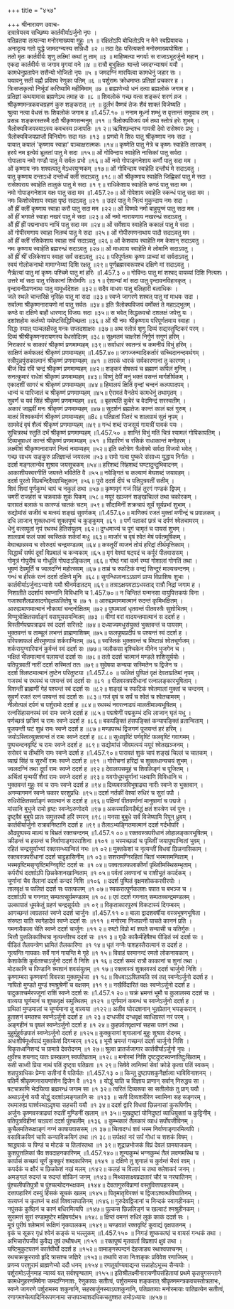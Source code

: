 +++
title = "४५७"

+++
श्रीनारायण उवाच-  
दत्रात्रेयस्य सच्छिष्यः कार्तवीर्याऽर्जुनो नृपः ।  
पतिव्रतया तत्पत्न्या मनोरमाख्यया मुहुः ॥१ ॥
रक्षितोऽपि बोधितोऽपि न मेने स्वप्रियावचः ।  
अनादृत्य गतो युद्धे जामदग्न्यस्य सन्निधौ ॥२ ॥
तदा देहः परित्यक्तो मनोरमाख्ययोषिता ।  
ततो मृतः कार्तवीर्यः शृणु लक्ष्मि! कथां तु ताम् ॥३ ॥
माहिष्मत्या नगर्याः स राजाऽभूदर्जुनो महान् ।  
एकदा कार्तवीर्यः स जगाम मृगयां वने ॥४ ॥
रात्रौ बुभुक्षितः श्रान्तो जमदग्न्याश्रमं ययौ ।  
कामधेनुप्रतापेन ससैन्यो भोजितो नृपः ॥५ ॥
जमदग्निं मारयित्वा कामधेनुं जहार सः ।  
ययावनु सती वह्नौ प्रविश्य रेणुका पतिम् ॥६ ॥
पर्शुरामः क्रोधमाप्तः प्रतिज्ञां प्रचकार ह ।  
त्रिःसप्तकृत्वो निर्भूपां करिष्यामि महीमिमाम् ॥७ ॥
ब्राह्मणेभ्यो धनं दत्वा ब्रह्मलोकं जगाम ह ।  
प्रतिज्ञां कथयामास ब्रह्मणेऽथ तमाह सः ॥८ ॥
शिवलोकं गच्छ वत्स शङ्करं शरणं व्रज ।  
श्रीकृष्णमन्त्रकवचग्रहणं कुरु शङ्करात् ॥९ ॥
दुर्लभं वैष्णवं तेजः शैवं शाक्तं विजेष्यति ।  
श्रुत्वा नत्वा वेधसं सः शिवलोकं जगाम ह ॥1.457.१० ॥
ननाम मूर्ध्ना शम्भुं स वृत्तान्तं समुवाच तम् ।  
प्रसन्नः शङ्करस्तस्मै ददौ श्रीकृष्णसन्मनुम् ॥११ ॥
त्रैलोक्यविजयं वर्म तथा स्तोत्रं हरेः शुभम् ।  
त्रैलोक्यविजयस्याऽस्य कवचस्य प्रजापतिः ॥१ २॥
ऋषिश्छन्दश्च गायत्री देवो रासेश्वरः प्रभुः ।  
त्रैलोक्यविजयप्राप्तौ विनियोगः सदा मतः ॥१३ ॥
प्रणवो मे शिरः पातु श्रीकृष्णाय नमः सदा ।  
पायात् कपालं 'कृष्णाय स्वाहा' पञ्चाक्षरात्मकः ॥१४॥
कृष्णेति पातु नेत्रे च कृष्णः स्वाहेति तारकम् ।  
हरये नम इत्येवं भ्रूलतां पातु मे सदा ॥१५॥
ओं गोविन्दाय स्वाहेति नासिकां पातु सर्वदा ।  
गोपालाय नमो गण्डौ पातु मे सर्वतः प्रभो ॥१६॥
ओं नमो गोपाङ्गनेशाय कर्णौ पातु सदा मम ।  
ओं कृष्णाय नमः शश्वत्पातु मेऽधरयुग्मकम् ॥१७॥
ओं गोविन्दाय स्वाहेति दन्तौघं मे सदाऽवतु ।  
पातु कृष्णाय दन्ताऽधो दन्तोर्ध्वं क्लीं सदाऽवतु ॥१८॥
ओं श्रीकृष्णाय स्वाहेति जिह्विकां पातु मे सदा ।  
रासेश्वराय स्वाहेति तालुकं पातु मे सदा ॥१ ९॥
राधिकेशाय स्वाहेति कण्ठं पातु सदा मम ।  
नमो गोपाङ्गनेशाय वक्षः पातु सदा मम ॥1.457.२०॥
ओं गोपेशाय स्वाहेति स्कन्धं पातु सदा मम ।  
नमः किशोरवेशाय स्वाहा पृष्ठं सदाऽवतु ॥२१ ॥
उदरं पातु मे नित्यं मुकुन्दाय नमः सदा ।  
औं ह्रीं क्लीं कृष्णाय स्वाहा करौ पातु सदा मम ॥२२॥
ओं विष्णवे नमो बाहुयुग्मं पातु सदा मम ।  
ओं हीं भगवते स्वाहा नखरं पातु मे सदा ॥२३॥
ओं नमो नारायणाय नखरन्ध्रं सदाऽवतु ।  
औं ह्रीं ह्रीं पद्मनाभाय नाभिं पातु सदा मम ॥२४॥
ओं सर्वेशाय स्वाहेति ककालं पातु मे सदा ।  
ओं गोपीरमणाय स्वाहा नितम्बं पातु मे सदा ॥२५॥
ओं गोपीरमणनाथाय पादौ सदाऽवतु मम ।  
ओं हीं क्लीं रसिकेशाय स्वाहा सर्वं सदाऽवतु ॥२६॥
ओं केशवाय स्वाहेति मम केशान् सदाऽवतु ।  
नमः कृष्णाय स्वाहेति ब्रह्मरन्ध्रं सदाऽवतु ॥२७॥
ओं माधवाय स्वाहेति मे लोमानि सदाऽवतु ।  
ओं ह्रीं श्रीं रलिकेशाय स्वाहा सर्वं सदाऽवतु ॥२८॥
परिपूर्णतमः कृष्णः प्राच्यां मां सर्वदाऽवतु ।  
स्वयं गोलोकनाथो मामाग्नेय्यां दिशि रक्षतु ॥२९॥
पूर्णब्रह्मस्वरूपश्च दक्षिणे मां सदाऽवतु ।  
नैर्ऋत्यां पातु मां कृष्णः पश्चिमे पातु मां हरिः ॥1.457.३ ०॥
गोविन्दः पातु मां शश्वद् वायव्यां दिशि नित्यशः ।  
उत्तरे मां सदा पातु रसिकानां शिरोमणिः ॥३ १॥
ऐशान्यां मां सदा पातु वृन्दावनविहारकृत् ।  
वृन्दावनीप्राणनाथः पातु मामूर्ध्वदेशतः ॥३२॥
सदैव माधवः पातु बलिहारी बलाधिकः ।  
जले स्थले चान्तरिक्षे नृसिंहः पातु मां सदा ॥३३॥
स्वप्ने जागरणे शश्वत् पातु मां माधवः सदा ।  
सर्वात्मा श्रीकृष्णनारायणो मां पातु सर्वतः ॥३४॥
इति त्रैलोक्यविजयं वर्मोक्तं ते महाऽद्भुतम् ।  
कण्ठे वा दक्षिणे बाहौ धारणाद् विजयः सदा ॥३५॥
स भवेत् सिद्धकवचो दशलक्षं जपेत्तु यः ।  
दशांशहोमः कर्तव्यो यथेष्टसिद्धिमिच्छता ॥३६॥
ओं श्री नमः श्रीकृष्णाय परिपूर्णतमाय स्वाहा ।  
सिद्धः स्यात् पञ्चलक्षैस्तु मन्त्रः सप्तदशाक्षरः ॥३७॥
अथ स्तोत्रं शृणु दिव्यं सद्यस्तुष्टिकरं परम् ।  
दिव्यं श्रीश्रीकृष्णनारायणस्य वेधसोदितम् ॥३८॥
सूक्ष्मतमं चाक्षरेशं निर्गुणं सगुणं हरिम् ।  
निराकारं च साकारं श्रीकृष्णं प्रणमाम्यहम् ॥३९॥
सर्वाधारं स्वतन्त्रं च कमनीयं विभुं हरिम् ।  
साक्षिणं कर्मफलदं श्रीकृष्णं प्रणमाम्यहम् ॥1.457.४०॥
जगज्जन्मादिकर्तारं सच्चिदानन्दमर्थगम् ।  
स्त्रीपुन्नपुंसकात्मानं श्रीकृष्णं प्रणमाम्यहम् ॥४१ ॥
तारकं धारकं सर्वकारणानां तु कारणम् ।  
बीजं विप्रं रविं चन्द्रं श्रीकृष्णं प्रणमाम्यहम् ॥४२॥
शङ्करं शेषरूपं च ब्रह्माणं कपिलं मुनिम् ।  
सनत्कुमारं राधेशं श्रीकृष्णं प्रणमाम्यहम् ॥४३॥
विष्णुं देवीं मनुं भक्तं वसन्तं मार्गशीर्षकम् ।  
एकादशीं सागरं च श्रीकृष्णं प्रणमाम्यहम् ॥४४॥
हिमालयं क्षितिं वृन्दां चन्दनं कल्पपादपम् ।  
धान्यं च पारिजातं च श्रीकृष्णं प्रणमाम्यहम् ॥४५॥
ऐरावतं वैनतेयं कामधेनुं तथामृतम् ।  
सुवर्णं च यवं सिंहं श्रीकृष्णं प्रणमाम्यहम् ॥४६ ॥
बृहस्पतिं कुबेरं च वेदमिन्द्रं सरस्वतीम् ।  
अकारं जाह्नवीं मनः श्रीकृष्णं प्रणमाम्यहम् ॥४७॥
सुदर्शनं ब्रह्मतेजः कान्तं कालं बलं गुरुम् ।  
मातरं विश्वकर्माणं श्रीकृष्णं प्रणमाम्यहम् ॥8८॥
पतिव्रतां पितरं च शालग्रामं सुतं नृपम् ।  
सामवेदं वृषं शैत्यं श्रीकृष्णं प्रणमाम्यहम् ॥४९॥
गन्धं शब्दं राजसूयं गायत्रीं पावकं पयः ।  
सुचित्रस्थं स्तुतिं दर्भं श्रीकृष्णं प्रणमाम्यहम् ॥1.457.५० ॥
शान्तिं विभुं मतिं चित्रं श्यामलं गोपिकापतिम् ।  
दिव्यभूषाधरं कान्तं श्रीकृष्णं प्रणमाम्यहम् ॥५१ ॥
विहारिणं च रसिकं राधाकान्तं मनोहरम् ।  
लक्ष्मीशं श्रीकृष्णनारायणं नित्यं नमाम्यहम् ॥५२॥
इति स्तोत्रेण त्रैलोक्ये सर्वदा विजयो भवेत् ।  
गच्छ साधय सङ्कुरु प्रतिज्ञान्तं जयस्तव ॥५३॥
रामो गत्वा पुष्करे संसाध्य युद्धाय निर्गतः ।  
ददर्श मङ्गलान्येव शुश्राव जयसूचकम् ॥५४॥
हरिशब्दं सिंहशब्दं घण्टादुन्दुभिवादनम् ।  
आकाशीयस्वरगीतिं जयस्ते भवितेति वै ॥५५॥
नवेङ्गितं च कल्याणं मेघशब्दं जयावहम् ।  
ददर्श पुरतो विप्रबन्दिदैवज्ञभिक्षुकान् ॥५६॥
पुरो ददर्श दीपं च पतिपुत्रवतीं सतीम् ।  
शिवं शिवां पूर्णकुम्भं चापं च नकुलं तथा ॥५७॥
कृष्णमृगं गजं सिंहं तुरगं गण्डकं द्विपम् ।  
चमरीं राजहंसं च चक्रवाकं शुकं पिकम् ॥५८॥
मयूरं खञ्जनं शङ्खचिल्लं तथा चकोरकम् ।  
पारावतं बलाकं च कारण्डं चातकं चटम् ॥५९॥
सौदामिनीं शक्रचापं सूर्यं सूर्यप्रभां शुभाम् ।  
सद्योमांसं सजीवं च मत्स्यं शङ्खं सुवर्णकम् ॥1.457.६०॥
माणिक्यं रजतं मुक्तां मणीन्द्रं च प्रवालकम् ।  
दधि लाजान् शुक्लधान्यं शुक्लपुष्पं च कुङ्कुमम् ॥६१ ॥
पर्णं पताकां छत्रं च दर्पणं श्वेतचामरम् ।  
धेनुं वत्सयुतां नृपं रथस्थं हेतिसंयुतम् ॥६२॥
दुग्धमाज्यं च पूगं चामृतं च पायसं शुभम् ।  
शालग्रामं फलं पक्वं स्वस्तिकं शर्करां मधु ॥६३॥
मार्जारं च वृषं श्वेतं मेषं पर्वतमूषिकम् ।  
मेघाच्छन्नस्य च रवेरुदयं चन्द्रमण्डलम् ॥६४॥
कस्तूरीं व्यजनं तोयं हरिद्रां तीर्थमृत्तिकाम् ।  
सिद्धार्थं सर्षपं दूर्वां विप्रबालं च कन्यकाम् ॥६५॥
मृगं वेश्यां षट्पदं च कर्पूरं पीतवाससम् ।  
गोमूत्रं गोपुरीषं च गोधूलिं गोपदाऽङ्कितम् ॥६६॥
गोष्ठं गवां वर्त्म रम्यां गोशालां गोगतिं तथा ।  
भूषणं देवमूर्तिं च ज्वलदग्निं महोत्सवम् ॥६७॥
ताम्रं च स्फटिकं वन्द्यं सिन्दूरं माल्यचन्दनम् ।  
गन्धं च हीरकं रत्नं ददर्श दक्षिणे मुनिः ॥६८॥
सुगन्धिपवनाऽऽघ्राणं प्राप्य विप्राशिषः शुभाः ।  
कार्तवीर्याऽर्जुनाऽभ्याशे ययौ श्रीनर्मदातटम् ॥६९॥
तत्राऽक्षयवटाऽधस्ताद् रात्रौ निद्रां जगाम ह ।  
निशातीते ददर्शायं स्वप्नानि विविधानि च 1.457.७०॥
न चिन्तितं यन्मनसा वायुपित्तकफं विना ।  
गजाश्वशैलप्रासादगोवृक्षफलितेषु च ॥७ १ ॥
आरुह्यमाणमात्मानं रुदन्तं कृमिभक्षितम् ।  
आरुह्यमाणमात्मानं नौकायां चन्दनोक्षितम् ॥७२॥
पुष्पमालां धृतवन्तं पीतवस्त्रैः सुशोभितम् ।  
विण्मूत्रोक्षितसर्वाङ्गं वसापूयसमन्वितम् ॥७३ ॥
वीणां वरां वादयन्तमात्मानं स ददर्श ह ।  
विस्तीर्णपद्मपत्राढ्यं स्वं ददर्श सरित्तटे ॥७४॥
दध्याज्यमधुसंयुक्तं भुक्तवन्तं च पायसम् ।  
भुक्तवन्तं च ताम्बूलं लभन्तं व्राह्मणाशिषम् ॥७५॥
फलपुष्पप्रदीपं च पश्यन्तं स्वं ददर्श ह ।  
परिपक्वफलं क्षीरमुष्णान्नं शर्करान्वितम् ॥७६॥
स्वस्तिकं भुक्तवन्तं च मिष्टान्नं श्वेतचूर्णजम् ।  
शर्करायुग्वारिपानं कुर्वन्तं स्वं ददर्श सः ॥७७॥
जलौकसा वृश्चिकेन मीनेन भुजगेन च ।  
भक्षितं भीतमात्मानं पलायन्तं ददर्श सः ॥७८॥
ततो ददर्श चात्मानं मण्डले शशिसूर्ययोः ।  
पतिपुत्रवतीं नारीं ददर्श सस्मितां ततः ॥७९॥
सुवेषया कन्यया सस्मितेन च द्विजेन च ।  
ददर्श श्लिष्टमात्मानं तुष्टेन परितुष्टया ॥1.457.८० ॥
फलितं पुष्पितं वृक्षं देवताप्रतिमां नृपम् ।  
गजस्थं च रथस्थं च पश्यन्तं स्वं ददर्श सः ॥८१ ॥
पीतवस्त्रपरीधानां रत्नालङ्कारभूषिताम् ।  
विशन्तीं ब्राह्मणीं गेहं पश्यन्तं स्वं ददर्श सः ॥८२॥
शङ्खं च स्फटिकं श्वेतमालां मुक्तां च चन्दनम् ।  
सुवर्णं रजतं रत्नं पश्यन्तं स्वं ददर्श सः ॥८३॥
गजं वृषं च सर्पं च श्वेतं च श्वेतचामरम् ।  
नीलोत्पलं दर्पणं च पर्शुरामो ददर्श ह ॥८४॥
रथस्थं नवरत्नाढ्यं मालतीमाल्यभूषितम् ।  
रत्नसिंहासनस्थं स्वं रामः स्वप्ने ददर्श ह ॥८५॥
पद्मश्रेणीं पद्मकुम्भं दधि लाजान् घृतं मधु ।  
पर्णच्छत्रं छत्रिणं च रामः स्वप्ने ददर्श ह ॥८६॥
बकपङ्क्तिं हंसपङ्क्तिं कन्यापङ्क्तिं व्रतान्विताम् ।  
पूजयन्ती घटं शुभ्रं रामः स्वप्ने ददर्श ह ॥८७॥
मण्डपस्थं द्विजगणं पूजयन्तं हरं हरिम् ।  
जयोऽस्त्वित्युक्तवन्तं तं रामः स्वप्ने ददर्श ह ॥८८॥
सुधावृष्टिं पर्णवृष्टिं फलवृष्टिं गवागमम् ।  
पुष्पचन्दनवृष्टिं च रामः स्वप्ने ददर्श ह ॥८९॥
सद्योमांसं जीवमत्स्यं मयूरं श्वेतखञ्जनम् ।  
सरोवरं च तीर्थानि रामः स्वप्ने ददर्श ह ॥1.457.९०॥
पारावतं शुकं चापं शङ्खं चिल्लं च चातकम् ।  
व्याघ्रं सिंहं च सुरभीं रामः स्वप्ने ददर्श ह ॥९१ ॥
गोरोचनां हरिद्रां च शुक्लधान्यचयं शुभम् ।  
ज्वलदग्निं तथा दूर्वां रामः स्वप्ने ददर्श ह ॥९२॥
देवालयसमूहं च शिवलिङ्गं च पूजितम् ।  
अर्चितां मृन्मयीं शैवां रामः स्वप्ने ददर्श ह ॥९३॥
यवगोधूमचूर्णानां भक्ष्याणि विविधानि च ।  
भुक्तवन्तं मुहुः स्वं च रामः स्वप्ने ददर्श ह ॥९४॥
दिव्यवस्त्रविभूषाढ्या नारीः स्वप्ने स भुक्तवान् ।  
अगम्यागमनं स्वप्ने चकार परशुप्रधिः ॥९५॥
ददर्श नर्तकीं वेश्यां रुधिरं च सुरां पपौ ।  
रुधिरोक्षितसर्वाङ्गं स्वात्मानं स ददर्श ह ॥९६॥
पक्षिणां पीतवर्णानां मानुषाणां च पद्मजे ।  
मांसानि बुभुजे रामो हृष्टः स्वप्नेऽरुणोदये ॥९७॥
अकस्मान्निगडैर्बद्धं क्षतं शस्त्रेण स्वं पुनः ।  
दृष्ट्वैवं बुबुघे प्रातः समुत्तस्थौ हरिं स्मरन् ॥९८॥
मनसा बुबुधे सर्वं विजेष्यामि रिपून् ध्रुवम् ।  
कार्तवीर्यार्जुनो रात्रावनिष्टानि ददर्श ह ॥९९॥
तैलाऽभ्यङ्गितमात्मानं ददर्श गर्दभोपरि ।  
औढपुष्पस्य माल्यं च बिभ्रतं रक्तचन्दनम् ॥1.457.१ ००॥
रक्तवस्त्रपरीधानं लोहालङ्कारभूषितम् ।  
क्रीडन्तं च हसन्तं च निर्वाणाङ्गारराशिना ॥१०१ ॥
भस्मच्छन्नां च पृथिवीं जयापुष्पान्वितां भुवम् ।  
रहितं चन्द्रसूर्याभ्यां रक्तसन्ध्यान्वितं नभः ॥१ ०२॥
मुक्तकेशां च नृत्यन्तीं विधवां छिन्ननासिकाम् ।  
रक्तवस्त्रपरीधानां ददर्श चाट्टहासिनीम् ॥१ ०३॥
सशरामग्निरहितां चितां भस्मसमन्विताम् ।  
भस्मवृष्टिमसृग्वृष्टिमग्निवृष्टिं ददर्श सः ॥१ ०४॥
पक्वतालफलाकीर्णां पृथिवीमस्थिसम्भृताम् ।  
कर्परौघं ददर्शाऽपि छिन्नकेशनखान्विताम् ॥१ ०५॥
पर्वतां लवणानां च राशीभूतं कपर्दकम् ।  
चूर्णानां चैव तैलानां ददर्श कन्दरं निशि ॥१०६ ॥
ददर्श पुष्पितं वृक्षमशोककरवीरयोः ।  
तालवृक्षं च फलितं ददर्श सः पतत्फलम् ॥१ ०७॥
स्वकरात्पूर्णकलशः पपात च बभञ्ज च ।  
ददर्शाऽपि च गगनात् सम्पतत्सूर्यमण्डलम् ॥१ ०८॥
एवं ददर्श गगनात् सम्पतच्चन्द्रमण्डलम् ।  
उल्कापातं धूमकेतुं ग्रहणं चन्द्रसूर्ययोः ॥१ ०९॥
विकृताकारपुरुषं विकटास्यं दिगम्बरम् ।  
आगच्छन्तं त्वग्रतस्तं स्वप्ने ददर्श चार्जुनः ॥1.457.११ ०॥
बाला द्वादशवर्षीया वस्त्रभूषणभूषिता ।  
संरुष्टा याति स्वगेहादेवं स्वप्ने ददर्श सः ॥१११ ॥
मनोरमा निजपत्नी याचते काननं प्रति ।  
गमनायैकला चेति स्वप्ने ददर्श चार्जुनः ॥११ २॥
रुष्टो विप्रो मां शपते सन्यासी च यतिर्गुरुः ।  
भित्तौ पुत्तलिकाश्चित्रा नृत्यन्तीश्च ददर्श सः ॥११ ३॥
गृध्रैः काकैर्महिषैश्च पीडितं स्वं ददर्श सः ।  
पीडितं तैलयन्त्रेण भ्रामितं तैलकारिणा ॥१ १४॥
धृतं नग्नैः पाशहस्तैरात्मानं स ददर्श ह ।  
नृत्यन्ति गायकाः सर्वे गानं गायन्ति मे गृहे ॥१ १५॥
विवाहं परमानन्दं रमतो लोकनायकान् ।  
केशाकेशि कुर्वतश्चाऽर्जुनो ददर्श वै निशि ॥१ १६॥
ददर्श समरं रात्रौ काकानां च शुनां तथा ।  
मोटकानि च पिण्डानि श्मशानं शवसंयुतम् ॥१ १७॥
रक्तवस्त्रं शुक्लवस्त्रं ददर्श चार्जुनो निशि ।  
कृष्णाम्बरा कृष्णवर्णा विवस्त्रा मुक्तमूर्धजा ॥१ १८॥
विधवाऽऽश्लिष्यति स्वं तत् स्वप्नेऽर्जुनो ददर्श ह ।  
नापितो मुण्डते मुण्डं श्मश्रुश्रेणीं च वक्षसम् ॥११ ९॥
नखैर्विदारितं वक्षः स्वप्नेऽर्जुनो ददर्श ह ।  
पादुकाश्चर्मरज्जूनां राशिं स्वप्ने ददर्श सः ॥1.457.१ २०॥
चक्रं भ्रमन्तं भूमौ च कुलालस्य ददर्श सः ।  
वात्यया घूर्णमानं च शुष्कवृक्षं समुत्थितम् ॥१२१ ॥
पूर्णमानं कबन्धं च स्वप्नेऽर्जुनो ददर्श ह ।  
ग्रथितां मुण्डमालां च चूर्ण्यमाना तु वात्यया ॥१२२॥
अतीव घोरदशनान् भूतप्रेतान् भयङ्करान् ।  
हुताशनं वमतश्च स्वप्नेऽर्जुनो ददर्श ह ॥१ २३॥
दग्धजीवं दग्धवृक्षं व्याधिग्रस्तं नरं परम् ।  
अङ्गहीनं च वृषलं स्वप्नेऽर्जुनो ददर्श ह ॥१ २४॥
कुहपर्वतवृक्षाणां सहसा पतनं तथा ।  
मुहुर्मुहुर्वज्रपातं स्वप्नेऽर्जुनो ददर्श ह ॥१२५॥
कुक्कुराणां शृगालानां मुहुः शुश्राव रोदनम् ।  
अधःशीर्षमूर्ध्वपादं मुक्तकेशं दिगम्बरम् ॥१२६॥
भूमौ भ्रमन्तं गच्छन्तं ददर्श चार्जुनो निशि ।  
विकृतध्वनिशन्दं च ग्रामाग्रे देवरोदनम् ॥१ २७॥
श्रुत्वा प्रातर्जजागार कार्तवीर्याऽर्जुनो नृपः ।  
क्षुवँश्च शयनाद् यातः प्रस्खलन् स्वपतिव्रताम् ॥१२८॥
मनोरमां निशि दृष्टदुष्टस्वप्नातिदुःखिताम् ।  
सती साध्वी प्रिया नाथं पतिं दृष्ट्वा पतिव्रता ॥१ २९॥
सिषेवे त्वन्तिमां सेवां क्रोडे कृत्वा पतिं स्वकम् ।  
शतपुत्राधिकः प्रेम्णा सतीनां वै पतिर्यतः ॥1.457.१३ ०॥
किन्तु दुष्टापशकुनैर्ज्ञात्वा भाविविनाशनम् ।  
पतिर्मे श्रीकृष्णनारायणांशेन द्विजेन वै ॥१३१ ॥
योद्धुं याति च विज्ञाय प्राणान् सर्वान् निरुद्ध्य सा ।  
षटचक्राणि भेदयित्वा ब्रह्मरन्ध्रं जगाम सा ॥१ ३२॥
त्वरितं दिव्यरूपा सा सतीलोकं तु प्राग् ययौ ।  
अथाऽर्जुनो ययौ योद्धुं ददर्शाऽमङ्गलानि सः ॥१३३ ॥
सती दिव्यशरीरेण स्वामिना सह सङ्गरम् ।  
रथमारुह्य पार्श्वस्थाऽदृश्या सहचरी ययौ ॥१ ३४॥
ददर्श द्वारि विधवां छिन्ननासां कुरूपिणीम् ।  
अर्जुनः कृष्णवस्त्राढ्यां रुदतीं मुण्डिनीं खलाम् ॥१ ३५॥
मुखदुष्टां योनिदुष्टां व्याधियुक्तां च कुट्टिनीम् ।  
पतिपुत्रविहीनां चाऽपरां ददर्श पुंश्चलीम् ॥१३६ ॥
कुम्भकारं तैलकारं व्याधं सर्पोपजीविनम् ।  
कुचैलमतिरूक्षाङ्गं नग्नं काषायवाससम् ॥१ ३७॥
चितादग्धं शवं भस्म निर्वाणाङ्गारमित्यपि ।  
वसाविक्रयिणं चापि कन्याविक्रयिणं तथा ॥१ ३८॥
सर्पक्षतं नरं सर्पं गोधां च शशकं विषम् ।  
श्राद्धपाकं च पिण्डं च मोटकं च तिलांस्तथा ॥१ ३९॥
शूद्रान्नभोजकं विप्रं देवलं ग्रामयाजकम् ।  
कुशपुत्तलिकां चैव शवदाहनकारिणम् ॥1.457.१४०॥
शून्यकुम्भं भग्नकुम्भं तैलं लवणमस्थि च ।  
कार्पासं कच्छपं चूर्णं कुक्कुरं शब्दकारिणम् ॥१४१ ॥
दक्षिणे तु शृगालं च कुर्वन्तं भैरवं रवम् ।  
कपर्दकं च क्षौरं च छिन्नकेशं नखं मलम् ॥१४२॥
कलहं च विलापं च तथा क्लेशकरं जनम् ।  
अमङ्गलं रुदन्तं च रुदन्तं शोकिनं जनम् ॥१४३॥
मिथ्यासाक्ष्यप्रदातारं चौरं च नरघातिनम् ।  
पुंश्चलीपतिपुत्रौ च पुंश्चल्योदनभक्षकम् ॥१४४॥
देवतागुरुविप्राणां वस्तुवित्तापहारकम् ।  
दत्तापहारिणं दस्युं हिंसकं सूचकं खलम् ॥१४५॥
पितृमातृविरक्तं च द्विजाऽश्वत्थविघातिनम् ।  
सत्यघ्नं च कृतघ्नं च क्षतं विश्वासघातिनम् ॥१४६॥
गुरुदेवद्विजानां च निन्दकं स्वागहीनकम् ।  
नपुंसकं कुष्ठिनं च काणं बधिरमित्यपि ॥१४७॥
पुल्कस छिन्नलिङ्गं च खल्वाटं श्मश्रुहीनकम् ।  
सुरामत्तं सुरां रण्डामुष्टेर महिषगर्दभ१ ॥१४८॥
क्षिप्तं वमन्तं रुधिरं लूकं काकं ददर्श सः ।  
मूत्रं पुरीषं श्लेष्माणं रूक्षिणं नृकपालकम् ॥१४९॥
चण्डवातं रक्तवृष्टिं कुवाद्यं वृक्षपातनम् ।  
वृकं च सूकर गृध्रं श्येनं कङ्कं च भल्लुकम् ॥1.457.१५० ॥
निगडं शुष्ककाष्ठं च वायसं गन्धकं तथा ।  
अभिचारोपजीवं कुवैद्य तुषं तथौषधम् ॥१५१ ॥
रक्तपुष्पं मृतवार्ता विप्रशापं क्षुवं तथा ।  
यष्टिमुकुटपतनं कार्तवीर्यो ददर्श ह ॥१५२॥
वामाङ्गस्पन्दनं देहजाड्य रथाश्वपश्चनम् ।  
रथचक्रक्रूररावो हृदि त्रासश्च जज्ञिरे ॥१५३॥
तथापि राजा निःशङ्कः प्रविवेश रणाजिरम् ।  
प्रणम्य परशुरामं ब्राह्मणेभ्यो ददौ धनम् ॥१५४॥
रणतूर्याण्यवाद्यन्त सन्नाहोऽभूच्च सैन्ययोः ।  
पर्शुरामोऽर्जुनमाह न्याय्यं यत् सर्वश्पृण्वताम् ॥१५५॥
इतिश्रीलक्ष्मीनारायणीयसंहितायां प्रथमे कृतयुगसन्ताने कामधेनुहरणमिषेगा जमदग्निनाशः, रेणुकायाः सतीत्वं, पर्शुरामस्य शङ्करात् श्रीकृष्णमन्त्रकवचस्तोत्रलाभः, स्वप्ने जागरणे पर्शुरामस्य शकुनानि, सहस्रार्जुनस्याऽपशकुनानि, पतिव्रतायाः मनोरमायाः पातिव्रत्येन सतीत्वं, रणागमश्चेत्यादिनिरूपणनामा सप्तपञ्चाशदधिकचतुश्शत तमोऽध्यायः ॥४५७॥
    
